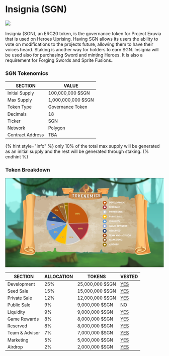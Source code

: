 # Insignia (SGN)

![](../../.gitbook/assets/273924197\_241463344753943\_7662091046184021214\_n.png)

Insignia (SGN), an ERC20 token, is the governance token for Project Exuvia that is used on Heroes Uprising. Having SGN allows its users the ability to vote on modifications to the projects future, allowing them to have their voices heard. Staking is another way for holders to earn SGN. Insignia will be used also for purchasing Sword and minting Heroes. It is also a requirement for Forging Swords and Sprite Fusions..

### SGN Tokenomics

| SECTION          | VALUE              |
| ---------------- | ------------------ |
| Initial Supply   | 100,000,000 $SGN   |
| Max Supply       | 1,000,000,000 $SGN |
| Token Type       | Governance Token   |
| Decimals         | 18                 |
| Ticker           | SGN                |
| Network          | Polygon            |
| Contract Address | TBA                |

{% hint style="info" %}
only 10% of the total max supply will be generated as an initial supply and the rest will be generated through staking.
{% endhint %}

### Token Breakdown

![](../../.gitbook/assets/CHART-TOKENOMICS.png)

| SECTION        | ALLOCATION | TOKENS          | VESTED                                                                                     |
| -------------- | ---------- | --------------- | ------------------------------------------------------------------------------------------ |
| Development    | 25%        | 25,000,000 $SGN | [YES](https://docs.heroesuprising.com/tokens-and-funds-information/token-release-schedule) |
| Seed Sale      | 15%        | 15,000,000 $SGN | [YES](https://docs.heroesuprising.com/tokens-and-funds-information/token-release-schedule) |
| Private Sale   | 12%        | 12,000,000 $SGN | [YES](https://docs.heroesuprising.com/tokens-and-funds-information/token-release-schedule) |
| Public Sale    | 9%         | 9,000,000 $SGN  | [NO](https://docs.heroesuprising.com/tokens-and-funds-information/token-release-schedule)  |
| Liquidity      | 9%         | 9,000,000 $SGN  | [YES](https://docs.heroesuprising.com/tokens-and-funds-information/token-release-schedule) |
| Game Rewards   | 8%         | 8,000,000 $SGN  | [YES](https://docs.heroesuprising.com/tokens-and-funds-information/token-release-schedule) |
| Reserved       | 8%         | 8,000,000 $SGN  | [YES](https://docs.heroesuprising.com/tokens-and-funds-information/token-release-schedule) |
| Team & Advisor | 7%         | 7,000,000 $SGN  | [YES](https://docs.heroesuprising.com/tokens-and-funds-information/token-release-schedule) |
| Marketing      | 5%         | 5,000,000 $SGN  | [YES](https://docs.heroesuprising.com/tokens-and-funds-information/token-release-schedule) |
| Airdrop        | 2%         | 2,000,000 $SGN  | [YES](https://docs.heroesuprising.com/tokens-and-funds-information/token-release-schedule) |
